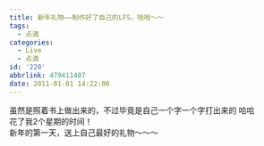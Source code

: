 ```yaml
---
title: 新年礼物——制作好了自己的LFS，哈哈～～
tags:
  - 点滴
categories:
  - Live
  - 点滴
id: '220'
abbrlink: 479411407
date: 2011-01-01 14:22:00
---
```


虽然是照着书上做出来的，不过毕竟是自己一个字一个字打出来的 哈哈  
花了我2个星期的时间！  
新年的第一天，送上自己最好的礼物～～～